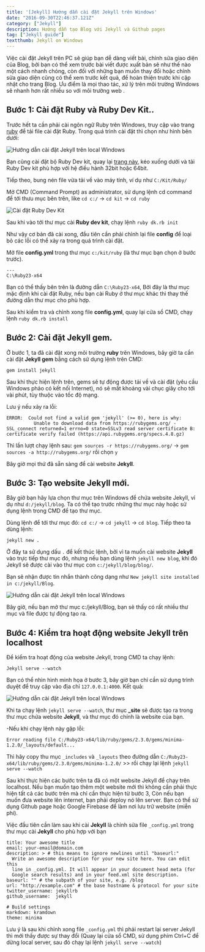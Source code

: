 ```yaml
---
title: '[Jekyll] Hướng dẫn cài đặt Jekyll trên Windows'
date: "2016-09-30T22:46:37.121Z"
category: ["Jekyll"]
description: Hướng dẫn tạo Blog với Jekyll và Github pages
tag: ["Jekyll guide"]
textthumb: Jekyll on Windows
---
```


Việc cài đặt Jekyll trên PC sẽ giúp bạn dễ dàng viết bài, chỉnh sửa giao diện của Blog, bởi bạn có thể xem trước bài viết được xuất bản sẽ như thế nào một cách nhanh chóng, còn đối với những bạn muốn thay đổi hoặc chỉnh sửa giao diện cũng có thể xem trước kết quả, để hoàn thiện trước khi cập nhật cho trang Blog. Ưu điểm là mọi thao tác, xử lý trên môi trường Windows sẽ nhanh hơn rất nhiều so với môi trường web .


## Bước 1: Cài đặt Ruby và Ruby Dev Kit..

Trước hết ta cần phải cài ngôn ngữ Ruby trên Windows, truy cập vào trang [ruby](http://rubyinstaller.org/downloads/) để tải file cài đặt Ruby. Trong quá trình cài đặt thì chọn như hình bên dưới:

![Hướng dẫn cài đặt Jekyll trên local Windows](https://lh5.ggpht.com/-acKKjrhMKU4/XQLFMPRKHDI/AAAAAAAAV7U/YUVMv5biSKQL4f4wdcybei_U64-fPXQjgCKgBGAs/s1600-e30/jekyll-02-1-chiase.web.app.png)


Bạn cũng cài đặt bộ Ruby Dev kit, quay lại [trang này](http://rubyinstaller.org/downloads/), kéo xuống dưới và tải Ruby Dev kit phù hợp với hệ điều hành 32bit hoặc 64bit.

Tiếp theo, bung nén file vừa tải về vào máy tính, ví dụ như `C:/Kit/Ruby/` 

Mở CMD (Command Prompt) as administrator, sử dụng lệnh cd command để tới thưu mục bên trên, like `cd c:/` → `cd kit` → `cd ruby`

![Cài đặt Ruby Dev Kit](https://lh5.ggpht.com/-QAAfS82FjDY/XQLFMKAoTtI/AAAAAAAAV7U/gFBj9FZdpFEeIL4FqRFL_gDc8szAT7khgCKgBGAs/s1600-e30/jekyll-02-2-chiase.web.app.png)


Sau khi vào tới thư mục cài **Ruby dev kit**, chạy lệnh `ruby dk.rb init`

Như vậy cơ bản đã cài xong, đầu tiên cần phải chỉnh lại file **config** để loại bỏ các lỗi có thể xảy ra trong quá trình cài đặt.

Mở file **config.yml** trong thư mục `c:/kit/ruby` (là thư mục bạn chọn ở bước trước).

```
---
C:\Ruby23-x64
```

Bạn có thể thấy bên trên là đường dẫn `C:\Ruby23-x64`, Bởi đây là thư mục mặc định khi cài đặt Ruby, nếu bạn cài Ruby ở thư mục khác thì thay thế đường dẫn thư mục cho phù hợp.

Sau khi kiểm tra và chỉnh xong file **config.yml**, quay lại cửa sổ CMD, chạy lệnh `ruby dk.rb install`

## Bước 2: Cài đặt Jekyll gem.

Ở bước 1, ta đã cài đặt xong môi trường **ruby** trên Windows, bây giờ ta cần cài đặt **Jekyll gem** bằng cách sử dụng lệnh trên CMD:

```
gem install jekyll
```

Sau khi thực hiện lệnh trên, gems sẽ tự động được tải về và cài đặt (yêu cầu Windows phảo có kết nối Internet), nó sẽ mất khoảng vài chục giây cho tới vài phút, tùy thuộc vào tốc độ mạng.

Lưu ý nếu xảy ra lỗi:

```
ERROR:  Could not find a valid gem 'jekyll' (>= 0), here is why:
          Unable to download data from https://rubygems.org/ - SSL_connect returned=1 errno=0 state=SSLv3 read server certificate B: certificate verify failed (https://api.rubygems.org/specs.4.8.gz)
```

Thì lần lượt chạy lệnh sau: `gem sources -r https://rubygems.org/` → `gem sources -a http://rubygems.org/` rồi chọn `y`

Bây giờ mọi thứ đã sẵn sàng để cài website **Jekyll**.

## Bước 3: Tạo website Jekyll mới.

Bây giờ bạn hãy lựa chọn thư mục trên Windows để chứa website Jekyll, ví dụ như `d:/jekyll/blog`. Ta có thể tạo trước những thư mục này hoặc sử dụng lệnh trong CMD để tạo thư mục. 

Dùng lệnh để tới thư mục đó: `cd c:/` → `cd jekyll` → `cd blog`. Tiếp theo ta dùng lệnh:

```
jekyll new .
```

Ở đây ta sử dụng dấu `.` để kết thúc lệnh, bởi vì ta muốn cài website **Jekyll** vào trực tiếp thư mục đó, nhưng nếu bạn dùng lệnh `jekyll new blog`, khi đó Jekyll sẽ được cài vào thư mục con `c:/jekyll/blog/blog/`.

Bạn sẽ nhận được tin nhắn thành công dạng như `New jekyll site installed in c:/jekyll/Blog`.

![Hướng dẫn cài đặt Jekyll trên local Windows](https://lh5.ggpht.com/-otWPUqSE49I/XQLFMKDdEwI/AAAAAAAAV7U/RdKFEBkmHyQwnuv2MFTOzvv3i1RmjIKMwCKgBGAs/s1600/jekyll-02-3-chiase.web.app.png)

Bây giờ, nếu bạn mở thư mục c:/jekyll/Blog, bạn sẽ thấy có rất nhiều thư mục và file được tự động tạo ra.

## Bước 4: Kiểm tra hoạt động website Jekyll trên localhost

Để kiểm tra hoạt động của website Jekyll, trong CMD ta chạy lệnh:

```
Jekyll serve --watch
```

Bạn có thể nhìn hình minh họa ở bước 3, bây giờ bạn chỉ cần sử dụng trình duyệt để truy cập vào địa chỉ `127.0.0.1:4000`. Kết quả:

![Hướng dẫn cài đặt Jekyll trên local Windows](https://lh5.ggpht.com/-K_hK75J6GNc/XQLFMM43_VI/AAAAAAAAV7U/uwBoiQMTROg1tXAt5iOF3SFtu7fmkdjuQCKgBGAs/s1600/jekyll-02-4-chiase.web.app.png)

Khi ta chạy lệnh `jekyll serve --watch`, thư mục **_site** sẽ được tạo ra trong thư mục chứa website **Jekyll**, và thư mục đó chính là website của bạn.

-Nếu khi chạy lệnh này gặp lỗi: 

```
Error reading file C:/Ruby23-x64/lib/ruby/gems/2.3.0/gems/minima-1.2.0/_layouts/default...
```

Thì hãy copy thu mục `_includes` và `_layouts` theo đường dẫn `C:/Ruby23-x64/lib/ruby/gems/2.3.0/gems/minima-1.2.0/` >> rồi chạy lại lệnh `jekyll serve --watch`

Sau khi thực hiện các bước trên ta đã có một website Jekyll để chạy trên localhost. Nếu bạn muốn tạo thêm một website mới thì không cần phải thực hiện tất cả các bước trên mà chỉ cần thực hiện từ bước 3, Còn nếu bạn muốn đưa website lên internet, bạn phải deploy nó lên server. Bạn có thể sử dụng Github page hoặc Google Firebase để làm nơi lưu trữ website (miễn phí).

Việc đầu tiên cần làm sau khi cài **Jekyll** là chỉnh sửa file `_config.yml` trong thư mục cài **Jekyll** cho phù hợp với bạn

```
title: Your awesome title
email: your-email@domain.com
description: > # this means to ignore newlines until "baseurl:"
  Write an awesome description for your new site here. You can edit this
  line in _config.yml. It will appear in your document head meta (for
  Google search results) and in your feed.xml site description.
baseurl: "" # the subpath of your site, e.g. /blog
url: "http://example.com" # the base hostname & protocol for your site
twitter_username: jekyllrb
github_username:  jekyll

# Build settings
markdown: kramdown
theme: minima
```

Lưu ý là sau khi chỉnh xong file `_config.yml` thì phải restart lại server Jekyll thì mới thấy được sự thay đổi (Quay lại cửa sổ CMD, sử dụng phím Ctrl+C để dừng local server, sau đó chạy lại lệnh `jekyll serve --watch`)
